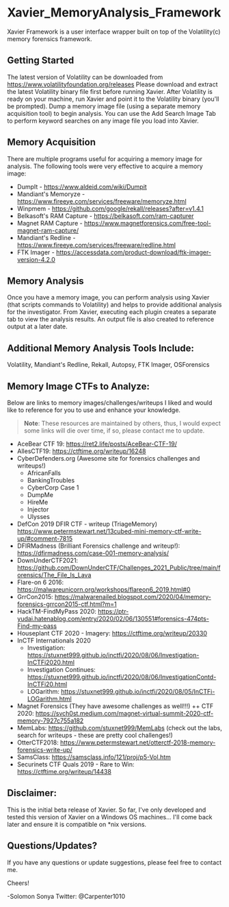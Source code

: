# Xavier_MemoryAnalysis_Framework


Xavier Framework is a user interface wrapper built on top of the Volatility(c) memory forensics framework.

## **Getting Started**

The latest version of Volatility can be downloaded from https://www.volatilityfoundation.org/releases
Please download and extract the latest Volatility binary file first before running Xavier.
After Volatility is ready on your machine, run Xavier and point it to the Volatility binary (you'll be prompted).
Dump a memory image file (using a separate memory acquisition tool) to begin analysis.
You can use the Add Search Image Tab to perform keyword searches on any image file you load into Xavier.

## **Memory Acquisition**

There are multiple programs useful for acquiring a memory image for analysis.
The following tools were very effective to acquire a memory image:
+ DumpIt - https://www.aldeid.com/wiki/Dumpit
+ Mandiant's Memoryze - https://www.fireeye.com/services/freeware/memoryze.html
+ Winpmem - https://github.com/google/rekall/releases?after=v1.4.1
+ Belkasoft's RAM Capture - https://belkasoft.com/ram-capturer
+ Magnet RAM Capture - https://www.magnetforensics.com/free-tool-magnet-ram-capture/
+ Mandiant's Redline - https://www.fireeye.com/services/freeware/redline.html
+ FTK Imager - https://accessdata.com/product-download/ftk-imager-version-4.2.0

## **Memory Analysis**

Once you have a memory image, you can perform analysis using Xavier (that scripts commands to Volatility)
and helps to provide additional analysis for the investigator. From Xavier, executing each plugin creates 
a separate tab to view the analysis results. An output file is also created to reference output at a later date.

## **Additional Memory Analysis Tools Include:**

Volatility, Mandiant's Redline, Rekall, Autopsy, FTK Imager, OSForensics

## **Memory Image CTFs to Analyze:**

Below are links to memory images/challenges/writeups I liked and would like to reference for you to use and enhance your knowledge. 

> **Note**: These resources are maintained by others, thus, I would expect some links will die over time, if so, please contact me to update.
+ AceBear CTF 19: https://ret2.life/posts/AceBear-CTF-19/
+ AllesCTF19: https://ctftime.org/writeup/16248
+ CyberDefenders.org (Awesome site for forensics challenges and writeups!)
	* AfricanFalls
	* BankingTroubles
	* CyberCorp Case 1
	* DumpMe
	* HireMe
	* Injector
	* Ulysses
+ DefCon 2019 DFIR CTF - writeup (TriageMemory) https://www.petermstewart.net/13cubed-mini-memory-ctf-write-up/#comment-7815 
+ DFIRMadness (Brilliant Forensics challenge and writeup!): https://dfirmadness.com/case-001-memory-analysis/
+ DownUnderCTF2021: https://github.com/DownUnderCTF/Challenges_2021_Public/tree/main/forensics/The_File_Is_Lava
+ Flare-on 6 2016: https://malwareunicorn.org/workshops/flareon6_2019.html#0 
+ GrrCon2015: https://malwarenailed.blogspot.com/2020/04/memory-forensics-grrcon2015-ctf.html?m=1 
+ HackTM-FindMyPass 2020: https://ptr-yudai.hatenablog.com/entry/2020/02/06/130551#forensics-474pts-Find-my-pass
+ Houseplant CTF 2020 - Imagery: https://ctftime.org/writeup/20330
+ InCTF Internationals 2020 
	* Investigation: https://stuxnet999.github.io/inctfi/2020/08/06/Investigation-InCTFi2020.html
	* Investigation Continues: https://stuxnet999.github.io/inctfi/2020/08/06/InvestigationContd-InCTFi20.html
	* LOGarithm: https://stuxnet999.github.io/inctfi/2020/08/05/InCTFi-LOGarithm.html
+ Magnet Forensics (They have awesome challenges as well!!!)
	++ CTF 2020: https://svch0st.medium.com/magnet-virtual-summit-2020-ctf-memory-7927c755a182
+ MemLabs: https://github.com/stuxnet999/MemLabs (check out the labs, search for writeups - these are pretty cool challenges!)
+ OtterCTF2018: https://www.petermstewart.net/otterctf-2018-memory-forensics-write-up/
+ SamsClass: https://samsclass.info/121/proj/p5-Vol.htm 
+ Securinets CTF Quals 2019 - Rare to Win: https://ctftime.org/writeup/14438




## **Disclaimer:**

This is the initial beta release of Xavier.
So far, I've only developed and tested this version of Xavier on a Windows OS machines...
I'll come back later and ensure it is compatible on *nix versions.

## **Questions/Updates?**

If you have any questions or update suggestions, please feel free to contact me.

Cheers!

-Solomon Sonya Twitter: @Carpenter1010
